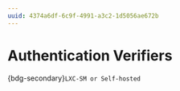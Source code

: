 ```yaml
---
uuid: 4374a6df-6c9f-4991-a3c2-1d5056ae672b
---
```


# Authentication Verifiers

{bdg-secondary}`LXC-SM or Self-hosted`
